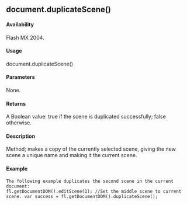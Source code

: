 ## document.duplicateScene()

#### Availability

Flash MX 2004.

#### Usage

document.duplicateScene()

#### Parameters

None.

#### Returns

A Boolean value: true if the scene is duplicated successfully; false otherwise.

#### Description

Method; makes a copy of the currently selected scene, giving the new scene a unique name and making it the current scene.

#### Example

```
The following example duplicates the second scene in the current document:
fl.getDocumentDOM().editScene(1); //Set the middle scene to current scene. var success = fl.getDocumentDOM().duplicateScene();

```